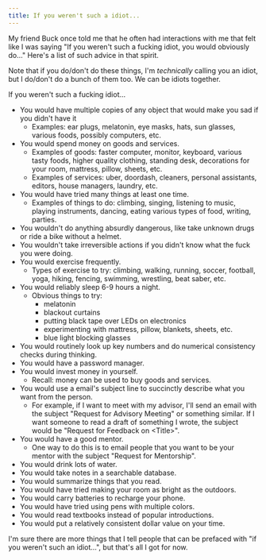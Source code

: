 ```yaml
---
title: If you weren't such a idiot...
---
```


My friend Buck once told me that he often had interactions with me that felt like I was saying "If you weren't such a fucking idiot, you would obviously do..." Here's a list of such advice in that spirit. 

Note that if you do/don't do these things, I'm *technically* calling you an idiot, but I do/don't do a bunch of them too. We can be idiots together.

If you weren't such a fucking idiot...

* You would have multiple copies of any object that would make you sad if you didn't have it
  * Examples: ear plugs, melatonin, eye masks, hats, sun glasses, various foods, possibly computers, etc.
* You would spend money on goods and services.
  * Examples of goods: faster computer, monitor, keyboard, various tasty foods, higher quality clothing, standing desk, decorations for your room, mattress, pillow, sheets, etc.
  * Examples of services: uber, doordash, cleaners, personal assistants, editors, house managers, laundry, etc.
* You would have tried many things at least one time.
  * Examples of things to do: climbing, singing, listening to music, playing instruments, dancing, eating various types of food, writing, parties.
* You wouldn't do anything absurdly dangerous, like take unknown drugs or ride a bike without a helmet.
* You wouldn't take irreversible actions if you didn't know what the fuck you were doing.
* You would exercise frequently.
  * Types of exercise to try: climbing, walking, running, soccer, football, yoga, hiking, fencing, swimming, wrestling, beat saber, etc.
* You would reliably sleep 6-9 hours a night.
  * Obvious things to try:
    * melatonin
    * blackout curtains
    * putting black tape over LEDs on electronics
    * experimenting with mattress, pillow, blankets, sheets, etc.
    * blue light blocking glasses
* You would routinely look up key numbers and do numerical consistency checks during thinking.
* You would have a password manager.
* You would invest money in yourself.
  * Recall: money can be used to buy goods and services.
* You would use a email's subject line to succinctly describe what you want from the person.
  * For example, if I want to meet with my advisor, I'll send an email with the subject "Request for Advisory Meeting" or something similar. If I want someone to read a draft of something I wrote, the subject would be "Request for Feedback on \<Title\>".
* You would have a good mentor.
  * One way to do this is to email people that you want to be your mentor with the subject "Request for Mentorship".
* You would drink lots of water.
* You would take notes in a searchable database.
* You would summarize things that you read.
* You would have tried making your room as bright as the outdoors.
* You would carry batteries to recharge your phone.
* You would have tried using pens with multiple colors.
* You would read textbooks instead of popular introductions.
* You would put a relatively consistent dollar value on your time.

I'm sure there are more things that I tell people that can be prefaced with "if you weren't such an idiot...", but that's all I got for now.